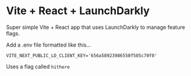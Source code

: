 # Vite + React + LaunchDarkly

Super simple Vite + React app that uses LaunchDarkly to manage feature flags. 

Add a .env file formatted like this... 

```
VITE_NEXT_PUBLIC_LD_CLIENT_KEY='656a58923986550f505c70f0'
```

Uses a flag called `hithere`